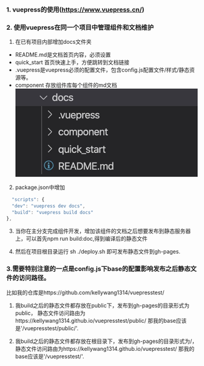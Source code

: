 
### 1. vuepress的使用(https://www.vuepress.cn/)

### 2. 使用vuepress在同一个项目中管理组件和文档维护

1. 在已有项目内部增加docs文件夹

  - README.md是文档首页内容，必须设置
  - quick_start 首页快速上手，方便跳转到文档链接
  - .vuepress是vuepress必须的配置文件，包含config.js配置文件/样式/静态资源等。
  - component 存放组件库每个组件的md文档
  ![](./images/docs.jpeg)


2. package.json中增加
  ```javascript
    "scripts": {
    "dev": "vuepress dev docs",
    "build": "vuepress build docs"
  },
  ```

3. 当你在主分支完成组件开发，增加该组件的文档之后想要发布到静态服务器上，可以首先npm run build:doc,得到编译后的静态文件

4. 然后在项目根目录运行 sh ./deploy.sh 即可发布静态文件到gh-pages.

### 3.需要特别注意的一点是config.js下base的配置影响发布之后静态文件的访问路径。
比如我的仓库是https://github.com/kellywang1314/vuepresstest/

  1. 我build之后的静态文件都存放在public下，发布到gh-pages的目录形式为public，
   静态文件访问路由为https://kellywang1314.github.io/vuepresstest/public/
   那我的base应该是'/vuepresstest/public/'.

  2. 我build之后的静态文件都存放在根目录下，发布到gh-pages的目录形式为/，
   静态文件访问路由为https://kellywang1314.github.io/vuepresstest/
   那我的base应该是'/vuepresstest/'.












